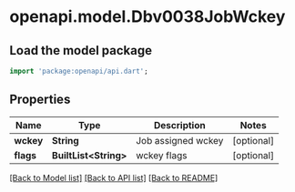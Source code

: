 # openapi.model.Dbv0038JobWckey

## Load the model package
```dart
import 'package:openapi/api.dart';
```

## Properties
Name | Type | Description | Notes
------------ | ------------- | ------------- | -------------
**wckey** | **String** | Job assigned wckey | [optional] 
**flags** | **BuiltList&lt;String&gt;** | wckey flags | [optional] 

[[Back to Model list]](../README.md#documentation-for-models) [[Back to API list]](../README.md#documentation-for-api-endpoints) [[Back to README]](../README.md)


